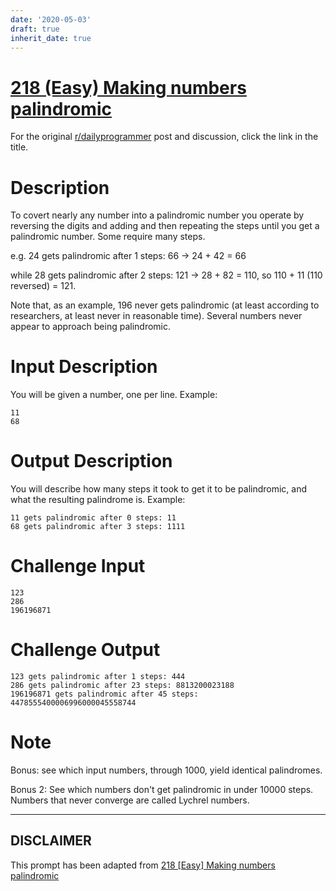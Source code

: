 ```yaml
---
date: '2020-05-03'
draft: true
inherit_date: true
---
```


# [218 (Easy) Making numbers palindromic](https://www.reddit.com/r/dailyprogrammer/comments/38yy9s/20150608_challenge_218_easy_making_numbers/)

For the original [r/dailyprogrammer](https://www.reddit.com/r/dailyprogrammer/) post and discussion, click the link in the title.

# Description
To covert nearly any number into a palindromic number you operate by reversing the digits and adding and then repeating the steps until you get a palindromic number. Some require many steps.

e.g. 24 gets palindromic after 1 steps: 66 -> 24 + 42 = 66

while 28 gets palindromic after 2 steps: 121 -> 28 + 82 = 110, so 110 + 11 (110 reversed) = 121.

Note that, as an example, 196 never gets palindromic (at least according to researchers, at least never in reasonable time). Several numbers never appear to approach being palindromic.

# Input Description
You will be given a number, one per line. Example:


```
11
68
```
# Output Description
You will describe how many steps it took to get it to be palindromic, and what the resulting palindrome is. Example:


```
11 gets palindromic after 0 steps: 11
68 gets palindromic after 3 steps: 1111
```
# Challenge Input

```
123
286
196196871
```
# Challenge Output

```
123 gets palindromic after 1 steps: 444
286 gets palindromic after 23 steps: 8813200023188
196196871 gets palindromic after 45 steps: 4478555400006996000045558744
```
# Note
Bonus: see which input numbers, through 1000, yield identical palindromes. 

Bonus 2: See which numbers don't get palindromic in under 10000 steps. Numbers that never converge are called Lychrel numbers. 


----
## **DISCLAIMER**
This prompt has been adapted from [218 [Easy] Making numbers palindromic](https://www.reddit.com/r/dailyprogrammer/comments/38yy9s/20150608_challenge_218_easy_making_numbers/
)
